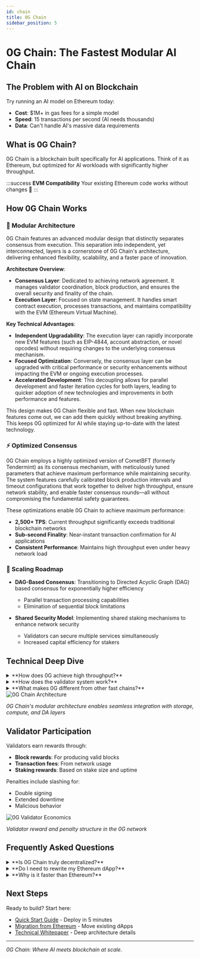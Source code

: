 ```yaml
---
id: chain
title: 0G Chain 
sidebar_position: 5
---
```


# 0G Chain: The Fastest Modular AI Chain

## The Problem with AI on Blockchain

Try running an AI model on Ethereum today:
- **Cost**: $1M+ in gas fees for a simple model
- **Speed**: 15 transactions per second (AI needs thousands)
- **Data**: Can't handle AI's massive data requirements

## What is 0G Chain?

0G Chain is a blockchain built specifically for AI applications. Think of it as Ethereum, but optimized for AI workloads with significantly higher throughput.

:::success **EVM Compatibility**
Your existing Ethereum code works without changes 🤝
:::

## How 0G Chain Works

### 🧩 Modular Architecture
0G Chain features an advanced modular design that distinctly separates consensus from execution. This separation into independent, yet interconnected, layers is a cornerstone of 0G Chain's architecture, delivering enhanced flexibility, scalability, and a faster pace of innovation.

**Architecture Overview**:
- **Consensus Layer**: Dedicated to achieving network agreement. It manages validator coordination, block production, and ensures the overall security and finality of the chain.
- **Execution Layer**: Focused on state management. It handles smart contract execution, processes transactions, and maintains compatibility with the EVM (Ethereum Virtual Machine).

**Key Technical Advantages**:
- **Independent Upgradability**: The execution layer can rapidly incorporate new EVM features (such as EIP-4844, account abstraction, or novel opcodes) without requiring changes to the underlying consensus mechanism.
- **Focused Optimization**: Conversely, the consensus layer can be upgraded with critical performance or security enhancements without impacting the EVM or ongoing execution processes.
- **Accelerated Development**: This decoupling allows for parallel development and faster iteration cycles for both layers, leading to quicker adoption of new technologies and improvements in both performance and features.

This design makes 0G Chain flexible and fast. When new blockchain features come out, we can add them quickly without breaking anything. This keeps 0G optimized for AI while staying up-to-date with the latest technology.

### ⚡ Optimized Consensus
0G Chain employs a highly optimized version of CometBFT (formerly Tendermint) as its consensus mechanism, with meticulously tuned parameters that achieve maximum performance while maintaining security. The system features carefully calibrated block production intervals and timeout configurations that work together to deliver high throughput, ensure network stability, and enable faster consensus rounds—all without compromising the fundamental safety guarantees.


These optimizations enable 0G Chain to achieve maximum performance:
- **2,500+ TPS**: Current throughput significantly exceeds traditional blockchain networks
- **Sub-second Finality**: Near-instant transaction confirmation for AI applications
- **Consistent Performance**: Maintains high throughput even under heavy network load

### 🔮 Scaling Roadmap
- **DAG-Based Consensus**: Transitioning to Directed Acyclic Graph (DAG) based consensus for exponentially higher efficiency
  - Parallel transaction processing capabilities
  - Elimination of sequential block limitations
  
- **Shared Security Model**: Implementing shared staking mechanisms to enhance network security
  - Validators can secure multiple services simultaneously
  - Increased capital efficiency for stakers

## Technical Deep Dive

<details>
<summary>**How does 0G achieve high throughput?**</summary>

Currently achieves 2,500 TPS through:

1. **Optimized CometBFT**: Highly efficient consensus based on Tendermint
2. **Efficient block production**: Tuned for AI-scale data processing
3. **Fast finality**: Sub-second transaction confirmation

**Future scaling** will add:
- Multiple parallel consensus networks
- Dynamic capacity expansion
- Automatic load balancing

</details>

<details>
<summary>**How does the validator system work?**</summary>

**Staking & Consensus**:
- Validators stake 0G tokens to participate
- CometBFT ensures Byzantine fault tolerance
- Slashing for misbehavior or excessive downtime

**Rewards**:
- Block production rewards
- Transaction fee collection
- Staking yields proportional to stake size

**Node Selection**:
- VRF (Verifiable Random Function) for fair validator selection
- Prevents collusion and ensures decentralization

</details>

<details>
<summary>**What makes 0G different from other fast chains?**</summary>

Unlike general-purpose "fast" blockchains:

- **AI-First Design**: Data structures optimized for AI workloads
- **Modular Architecture**: Upgrade components independently
- **EVM + More**: Start with Ethereum compatibility, expand to other VMs
- **Purpose-Built**: Not retrofitted - designed from scratch for AI

</details>

<div style={{textAlign: 'center'}}>
  <img src="/img/broadcasted to 0G Consensus.png" alt="0G Chain Architecture" style={{maxWidth: '100%'}} />
  <p><em>0G Chain's modular architecture enables seamless integration with storage, compute, and DA layers</em></p>
</div>

## Validator Participation

Validators earn rewards through:
- **Block rewards**: For producing valid blocks
- **Transaction fees**: From network usage
- **Staking rewards**: Based on stake size and uptime

Penalties include slashing for:
- Double signing
- Extended downtime
- Malicious behavior

<div style={{textAlign: 'center'}}>
  <img src="/img/0G Consensus.png" alt="0G Validator Economics" style={{maxWidth: '100%'}} />
  <p><em>Validator reward and penalty structure in the 0G network</em></p>
</div>

## Frequently Asked Questions

<details>
<summary>**Is 0G Chain truly decentralized?**</summary>

Yes! 0G Chain operates with a permissionless, globally distributed validator set using proof-of-stake consensus. No single entity controls the network.

</details>

<details>
<summary>**Do I need to rewrite my Ethereum dApp?**</summary>

No! Full EVM compatibility means your Solidity code deploys without changes. The only differences you'll notice are speed and cost improvements.

</details>

<details>
<summary>**Why is it faster than Ethereum?**</summary>

0G Chain is purpose-built for AI workloads, while Ethereum is general-purpose. We achieve speed through:
- Optimized consensus mechanism (CometBFT)
- AI-specific data structures
- Focused use case optimization
</details>


## Next Steps

Ready to build? Start here:
- [Quick Start Guide](/developer-hub/getting-started) - Deploy in 5 minutes
- [Migration from Ethereum](/developer-hub/building-on-0g/contracts-on-0g/deploy-contracts) - Move existing dApps
- [Technical Whitepaper](/resources/whitepaper) - Deep architecture details

---

*0G Chain: Where AI meets blockchain at scale.*